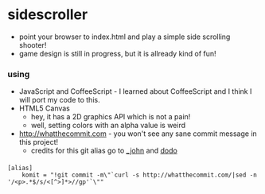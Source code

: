 # sidescroller

* point your browser to index.html and play a simple side scrolling shooter!
* game design is still in progress, but it is allready kind of fun!

### using

* JavaScript and CoffeeScript - I learned about CoffeeScript and I think I will port my code to this.
* HTML5 Canvas
    * hey, it has a 2D graphics API which is not a pain!
    * well, setting colors with an alpha value is weird
* http://whatthecommit.com - you won't see any sane commit message in this project!
    * credits for this git alias go to [_john](https://github.com/tuxcodejohn) and [dodo](https://github.com/dodo)

#### 

    [alias]
        komit = "!git commit -m\"`curl -s http://whatthecommit.com/|sed -n '/<p>.*$/s/<[^>]*>//gp'`\""

